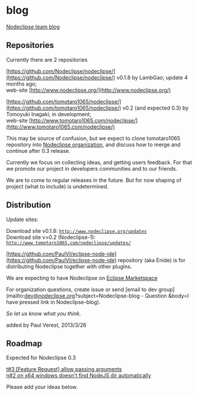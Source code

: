 # blog

[Nodeclipse team blog](https://github.com/Nodeclipse/nodeclipse-blog#blog)

## Repositories

Currently there are 2 repositories

[https://github.com/Nodeclipse/nodeclipse/](https://github.com/Nodeclipse/nodeclipse/) v0.1.8 by LambGao; update 4 months ago;  
 web-site [http://www.nodeclipse.org/](http://www.nodeclipse.org/)
 
[https://github.com/tomotaro1065/nodeclipse/](https://github.com/tomotaro1065/nodeclipse/) v0.2
 (and expected 0.3) by Tomoyuki Inagaki; in development;  
 web-site [http://www.tomotaro1065.com/nodeclipse/](http://www.tomotaro1065.com/nodeclipse/)

This may be source of confusion, but we expect to clone tomotaro1065 repository into [Nodeclipse organization](https://github.com/Nodeclipse/),
and discuss how to merge and continue after 0.3 release. 
<!-- The cause was moving original repository into new GitHub Nodeclipse organization. -->

Currently we focus on collecting ideas, and getting users feedback. 
 For that we promote our project in developers communities and to our friends.
 
We are to come to regular releases in the future. But for now shaping of project (what to include) is undetermined.

## Distribution

Update sites:

Download site v0.1.8: <code>http://www.nodeclipse.org/updates</code>  
Download site v>0.2 (Nodeclipse-1): <code>http://www.tomotaro1065.com/nodeclipse/updates/</code>  

[https://github.com/PaulVI/eclipse-node-ide](https://github.com/PaulVI/eclipse-node-ide) repository (aka Enide) is for distributing Nodeclipse together with other plugins.

We are expecting to have Nodeclipse on [Eclipse Marketspace](http://marketplace.eclipse.org/)

<!--
Maybe later have own Eclipse distribution.
-->

For organization questions, create issue or send [email to dev group](mailto:dev@nodeclipse.org?subject=Nodeclipse-blog - Question
&body=I have pressed link in Nodeclipse-blog). 

*So let us know what you think.*
 
added by Paul Verest, 2013/3/26

## Roadmap

Expected for Nodeclipse 0.3

[t#3 [Feature Request] allow passing arguments](https://github.com/tomotaro1065/nodeclipse/issues/3)  
[n#2 on x64 windows doesn't find NodeJS dir automatically](https://github.com/Nodeclipse/nodeclipse/issues/2)



Please add your ideas below. 